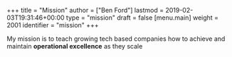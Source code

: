 +++
title = "Mission"
author = ["Ben Ford"]
lastmod = 2019-02-03T19:31:46+00:00
type = "mission"
draft = false
[menu.main]
  weight = 2001
  identifier = "mission"
+++

My mission is to teach growing tech based companies how to achieve and maintain
**operational excellence** as they scale
